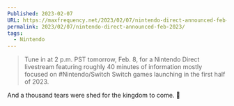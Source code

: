```yaml
---
Published: 2023-02-07
URL: https://maxfrequency.net/2023/02/07/nintendo-direct-announced-feb-2023/
permalink: 2023/02/07/nintendo-direct-announced-feb-2023/
tags:
  - Nintendo
---
```

> Tune in at 2 p.m. PST tomorrow, Feb. 8, for a Nintendo Direct livestream featuring roughly 40 minutes of information mostly focused on #Nintendo/Switch Switch games launching in the first half of 2023.

And a thousand tears were shed for the kingdom to come. 👀